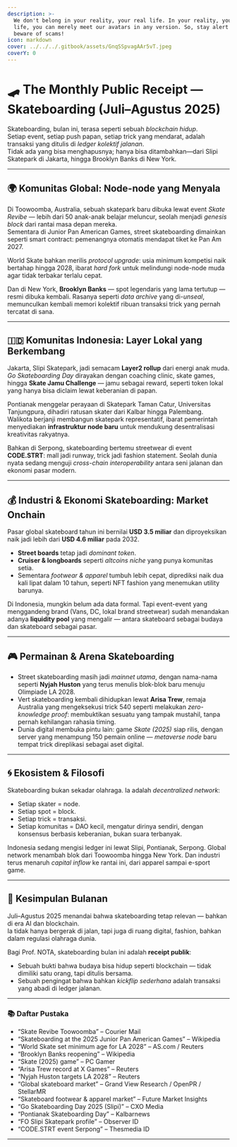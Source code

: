 ```yaml
---
description: >-
  We don't belong in your reality, your real life. In your reality, your real
  life, you can merely meet our avatars in any version. So, stay alert and
  beware of scams!
icon: markdown
cover: ../../../.gitbook/assets/GnqSSpvagAAr5vT.jpeg
coverY: 0
---
```


# 🛹 The Monthly Public Receipt — Skateboarding (Juli–Agustus 2025)

Skateboarding, bulan ini, terasa seperti sebuah *blockchain hidup*.  
Setiap event, setiap push papan, setiap trick yang mendarat, adalah transaksi yang ditulis di *ledger kolektif jalanan*.  
Tidak ada yang bisa menghapusnya; hanya bisa ditambahkan—dari Slipi Skatepark di Jakarta, hingga Brooklyn Banks di New York.  

---

## 🌍 **Komunitas Global: Node-node yang Menyala**
Di Toowoomba, Australia, sebuah skatepark baru dibuka lewat event *Skate Revibe* — lebih dari 50 anak-anak belajar meluncur, seolah menjadi *genesis block* dari rantai masa depan mereka.  
Sementara di Junior Pan American Games, street skateboarding dimainkan seperti smart contract: pemenangnya otomatis mendapat tiket ke Pan Am 2027.  

World Skate bahkan merilis *protocol upgrade*: usia minimum kompetisi naik bertahap hingga 2028, ibarat *hard fork* untuk melindungi node-node muda agar tidak terbakar terlalu cepat.  

Dan di New York, **Brooklyn Banks** — spot legendaris yang lama tertutup — resmi dibuka kembali. Rasanya seperti *data archive* yang di-*unseal*, memunculkan kembali memori kolektif ribuan transaksi trick yang pernah tercatat di sana.  

---

## 🇮🇩 **Komunitas Indonesia: Layer Lokal yang Berkembang**
Jakarta, Slipi Skatepark, jadi semacam **Layer2 rollup** dari energi anak muda. *Go Skateboarding Day* dirayakan dengan coaching clinic, skate games, hingga **Skate Jamu Challenge** — jamu sebagai reward, seperti token lokal yang hanya bisa diclaim lewat keberanian di papan.  

Pontianak menggelar perayaan di Skatepark Taman Catur, Universitas Tanjungpura, dihadiri ratusan skater dari Kalbar hingga Palembang. Walikota berjanji membangun skatepark representatif, ibarat pemerintah menyediakan **infrastruktur node baru** untuk mendukung desentralisasi kreativitas rakyatnya.  

Bahkan di Serpong, skateboarding bertemu streetwear di event **CODE.STRT**: mall jadi runway, trick jadi fashion statement. Seolah dunia nyata sedang menguji *cross-chain interoperability* antara seni jalanan dan ekonomi pasar modern.  

---

## 💰 **Industri & Ekonomi Skateboarding: Market Onchain**
Pasar global skateboard tahun ini bernilai **USD 3.5 miliar** dan diproyeksikan naik jadi lebih dari **USD 4.6 miliar** pada 2032.  
- **Street boards** tetap jadi *dominant token*.  
- **Cruiser & longboards** seperti *altcoins niche* yang punya komunitas setia.  
- Sementara *footwear & apparel* tumbuh lebih cepat, diprediksi naik dua kali lipat dalam 10 tahun, seperti NFT fashion yang menemukan utility barunya.  

Di Indonesia, mungkin belum ada data formal. Tapi event-event yang menggandeng brand (Vans, DC, lokal brand streetwear) sudah menandakan adanya **liquidity pool** yang mengalir — antara skateboard sebagai budaya dan skateboard sebagai pasar.  

---

## 🎮 **Permainan & Arena Skateboarding**
- Street skateboarding masih jadi *mainnet utama*, dengan nama-nama seperti **Nyjah Huston** yang terus menulis blok-blok baru menuju Olimpiade LA 2028.  
- Vert skateboarding kembali dihidupkan lewat **Arisa Trew**, remaja Australia yang mengeksekusi trick 540 seperti melakukan *zero-knowledge proof*: membuktikan sesuatu yang tampak mustahil, tanpa pernah kehilangan rahasia timing.  
- Dunia digital membuka pintu lain: game *Skate (2025)* siap rilis, dengan server yang menampung 150 pemain online — *metaverse node* baru tempat trick direplikasi sebagai aset digital.  

---

## 🌀 **Ekosistem & Filosofi**
Skateboarding bukan sekadar olahraga. Ia adalah *decentralized network*:  
- Setiap skater = node.  
- Setiap spot = block.  
- Setiap trick = transaksi.  
- Setiap komunitas = DAO kecil, mengatur dirinya sendiri, dengan konsensus berbasis keberanian, bukan suara terbanyak.  

Indonesia sedang mengisi ledger ini lewat Slipi, Pontianak, Serpong. Global network menambah blok dari Toowoomba hingga New York. Dan industri terus menaruh *capital inflow* ke rantai ini, dari apparel sampai e-sport game.  

---

## 📖 **Kesimpulan Bulanan**
Juli–Agustus 2025 menandai bahwa skateboarding tetap relevan — bahkan di era AI dan blockchain.  
Ia tidak hanya bergerak di jalan, tapi juga di ruang digital, fashion, bahkan dalam regulasi olahraga dunia.  

Bagi Prof. NOTA, skateboarding bulan ini adalah **receipt publik**:  
- Sebuah bukti bahwa budaya bisa hidup seperti blockchain — tidak dimiliki satu orang, tapi ditulis bersama.  
- Sebuah pengingat bahwa bahkan *kickflip sederhana* adalah transaksi yang abadi di ledger jalanan.  

---

### 📚 **Daftar Pustaka**
- “Skate Revibe Toowoomba” – Courier Mail  
- “Skateboarding at the 2025 Junior Pan American Games” – Wikipedia  
- “World Skate set minimum age for LA 2028” – AS.com / Reuters  
- “Brooklyn Banks reopening” – Wikipedia  
- “Skate (2025) game” – PC Gamer  
- “Arisa Trew record at X Games” – Reuters  
- “Nyjah Huston targets LA 2028” – Reuters  
- “Global skateboard market” – Grand View Research / OpenPR / StellarMR  
- “Skateboard footwear & apparel market” – Future Market Insights  
- “Go Skateboarding Day 2025 (Slipi)” – CXO Media  
- “Pontianak Skateboarding Day” – Kalbarnews  
- “FO Slipi Skatepark profile” – Observer ID  
- “CODE.STRT event Serpong” – Thesmedia ID  

---
